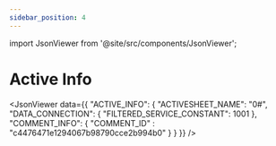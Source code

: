 ```yaml
---
sidebar_position: 4
---
```


import JsonViewer from '@site/src/components/JsonViewer';

# Active Info

<JsonViewer data={{
    "ACTIVE_INFO": {
    "ACTIVESHEET_NAME": "0#",
    "DATA_CONNECTION": {
        "FILTERED_SERVICE_CONSTANT": 1001
    },
    "COMMENT_INFO": {
        "COMMENT_ID" : "c4476471e1294067b98790cce2b994b0"
    }
}
}} />